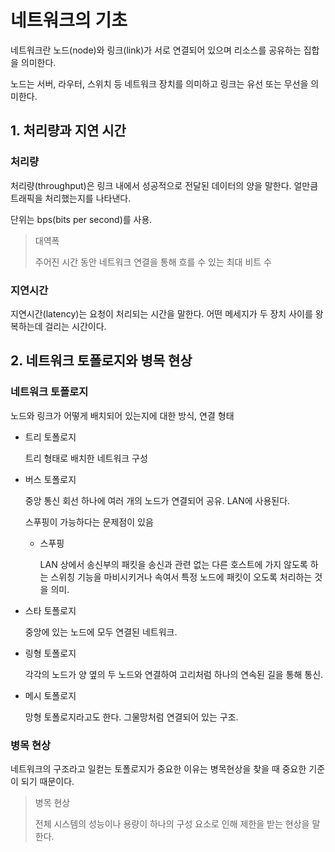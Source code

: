 # 네트워크의 기초
네트워크란 노드(node)와 링크(link)가 서로 연결되어 있으며 리소스를 공유하는 집합을 의미한다.

노드는 서버, 라우터, 스위치 등 네트워크 장치를 의미하고 링크는 유선 또는 무선을 의미한다.

## 1. 처리량과 지연 시간
### 처리량
처리량(throughput)은 링크 내에서 성공적으로 전달된 데이터의 양을 말한다. 얼만큼 트래픽을 처리했는지를 나타낸다.

단위는 bps(bits per second)를 사용.

> 대역폭
> 
> 주어진 시간 동안 네트워크 연결을 통해 흐를 수 있는 최대 비트 수

### 지연시간
지연시간(latency)는 요청이 처리되는 시간을 말한다.
어떤 메세지가 두 장치 사이를 왕복하는데 걸리는 시간이다.

## 2. 네트워크 토폴로지와 병목 현상
### 네트워크 토폴로지
노드와 링크가 어떻게 배치되어 있는지에 대한 방식, 연결 형태

- 트리 토폴로지
  
  트리 형태로 배치한 네트워크 구성

- 버스 토폴로지
  
  중앙 통신 회선 하나에 여러 개의 노드가 연결되어 공유.
  LAN에 사용된다. 
  
  스푸핑이 가능하다는 문제점이 있음

  - 스푸핑
    
    LAN 상에서 송신부의 패킷을 송신과 관련 없는 다른 호스트에 가지 않도록 하는 스위칭 기능을 마비시키거나 속여서 특정 노드에 패킷이 오도록 처리하는 것을 의미.

- 스타 토폴로지
  
  중앙에 있는 노드에 모두 연결된 네트워크.

- 링형 토폴로지
  
  각각의 노드가 양 옆의 두 노드와 연결하여 고리처럼 하나의 연속된 길을 통해 통신.

- 메시 토폴로지
  
  망형 토폴로지라고도 한다. 그물망처럼 연결되어 있는 구조.

### 병목 현상
네트워크의 구조라고 일컫는 토폴로지가 중요한 이유는 병목현상을 찾을 때 중요한 기준이 되기 때문이다.

> 병목 현상
>
> 전체 시스템의 성능이나 용량이 하나의 구성 요소로 인해 제한을 받는 현상을 말한다. 
